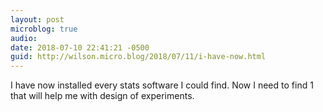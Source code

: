 ```yaml
---
layout: post
microblog: true
audio: 
date: 2018-07-10 22:41:21 -0500
guid: http://wilson.micro.blog/2018/07/11/i-have-now.html
---
```

I have now installed every stats software I could find. Now I need to find 1 that will help me with design of experiments. 
